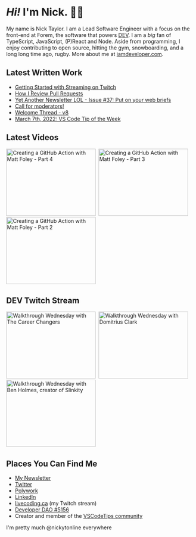 # <em>Hi!</em> I'm Nick. 👋🏻

My name is Nick Taylor. I am a Lead Software Engineer with a focus on the front-end at Forem, the software that powers <a href="https://dev.to">DEV</a>. I am a <em>big</em> fan of TypeScript, JavaScript, (P)React and Node. Aside from programming, I enjoy contributing to open source, hitting the gym, snowboarding, and a long long time ago, rugby. More about me at [iamdeveloper.com](https://iamdeveloper.com).

## Latest Written Work

<!-- BLOG-POST-LIST:START -->

- [Getting Started with Streaming on Twitch](https://community.codenewbie.org/nickytonline/getting-started-with-streaming-on-twitch-45h6)
- [How I Review Pull Requests](https://community.codenewbie.org/nickytonline/how-i-review-pull-requests-14kl)
- [Yet Another Newsletter LOL - Issue #37: Put on your web briefs](https://www.getrevue.co/profile/nickytonline/issues/yet-another-newsletter-lol-issue-37-put-on-your-web-briefs-1072222)
- [Call for moderators!](https://community.vscodetips.com/nickytonline/call-for-moderators-55a7)
- [Welcome Thread - v8](https://community.vscodetips.com/nickytonline/welcome-thread-v8-248n)
- [March 7th, 2022: VS Code Tip of the Week](https://community.vscodetips.com/nickytonline/march-7th-2022-vs-code-tip-of-the-week-22gd)
<!-- BLOG-POST-LIST:END -->

## Latest Videos

<!-- VIDEO-LIST:START --><div><a href="https://www.youtube.com/watch?v=wXCohlKW3KA" title="Creating a GitHub Action with Matt Foley - Part 4"><img src="https://i4.ytimg.com/vi/wXCohlKW3KA/hqdefault.jpg" alt="Creating a GitHub Action with Matt Foley - Part 4" width="240" height="180" /></a>&nbsp;&nbsp;<a href="https://www.youtube.com/watch?v=lo3V4CM5CCg" title="Creating a GitHub Action with Matt Foley - Part 3"><img src="https://i1.ytimg.com/vi/lo3V4CM5CCg/hqdefault.jpg" alt="Creating a GitHub Action with Matt Foley - Part 3" width="240" height="180" /></a>&nbsp;&nbsp;<a href="https://www.youtube.com/watch?v=2wqMbHZgpLA" title="Creating a GitHub Action with Matt Foley - Part 2"><img src="https://i3.ytimg.com/vi/2wqMbHZgpLA/hqdefault.jpg" alt="Creating a GitHub Action with Matt Foley - Part 2" width="240" height="180" /></a>&nbsp;&nbsp;</div><!-- VIDEO-LIST:END -->

## DEV Twitch Stream

<!-- DEV-VIDEO-LIST:START --><div><a href="https://www.youtube.com/watch?v=kKo0jxcqHc0" title="Walkthrough Wednesday with The Career Changers"><img src="https://i4.ytimg.com/vi/kKo0jxcqHc0/hqdefault.jpg" alt="Walkthrough Wednesday with The Career Changers" width="240" height="180" /></a>&nbsp;&nbsp;<a href="https://www.youtube.com/watch?v=UrjcKch48n0" title="Walkthrough Wednesday with Domitrius Clark"><img src="https://i2.ytimg.com/vi/UrjcKch48n0/hqdefault.jpg" alt="Walkthrough Wednesday with Domitrius Clark" width="240" height="180" /></a>&nbsp;&nbsp;<a href="https://www.youtube.com/watch?v=0ulyfM_GBH4" title="Walkthrough Wednesday with Ben Holmes, creator of Slinkity"><img src="https://i1.ytimg.com/vi/0ulyfM_GBH4/hqdefault.jpg" alt="Walkthrough Wednesday with Ben Holmes, creator of Slinkity" width="240" height="180" /></a>&nbsp;&nbsp;</div><!-- DEV-VIDEO-LIST:END -->

## Places You Can Find Me

- [My Newsletter](https://newsletter.iamdeveloper.com)
- [Twitter](https://twitter.com/nickytonline)
- [Polywork](https://timeline.iamdeveloper.com)
- [LinkedIn](https://www.linkedin.com/in/nickytonline/)
- [livecoding.ca](https://livecoding.ca) (my Twitch stream)
- [Developer DAO #5156](https://opensea.io/assets/0x25ed58c027921e14d86380ea2646e3a1b5c55a8b/5156)
- Creator and member of the [VSCodeTips community](https://community.vscodetips.com)

I'm pretty much @nickytonline everywhere
